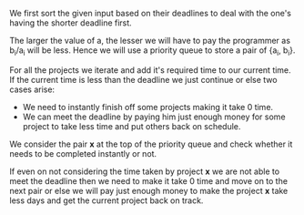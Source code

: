 We first sort the given input based on their deadlines to deal with the one's having the shorter deadline first.

The larger the value of a, the lesser we will have to pay the programmer as b<sub>i</sub>/a<sub>i</sub> will be less. Hence we will use a priority queue to store a pair of {a<sub>i</sub>, b<sub>i</sub>}.

For all the projects we iterate and add it's required time to our current time. If the current time is less than the deadline we just continue or else two cases arise:
- We need to instantly finish off some projects making it take 0 time. 
- We can meet the deadline by paying him just enough money for some project to take less time and put others back on schedule.

We consider the pair **x** at the top of the priority queue and check whether it needs to be completed instantly or not.

If even on not considering the time taken by project **x** we are not able to meet the deadline then we need to make it take 0 time and move on to the next pair or else we will pay just enough money to make the project **x** take less days and get the current project back on track. 